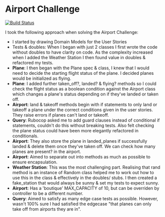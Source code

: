 # Airport Challenge

[![Build Status](https://travis-ci.org/charlottebrf/airport_challenge.svg?branch=master)](https://travis-ci.org/charlottebrf/airport_challenge)

I took the following approach when solving the Airport Challenge:

- I started by drawing Domain Models for the User Stories
- Tests & doubles: When I began with just 2 classes I first wrote the code without doubles to have clarity on code. As the complexity increased when I added the Weather Station I then found value in doubles & refactored my tests.
- **Plane**: I then began with the Plane spec & class, I knew that I would need to decide the starting flight status of the plane. I decided planes would be initialized as flying.
- **Plane**: I added further taken_off?, landed? & flying? methods so I could check the flight status as a boolean condition against the Airport class which changes a plane's status depending on if they've landed or taken off.
- **Airport**: land & takeoff methods begin with if statements to only land or takeoff a plane under the correct conditions given in the user stories. They raise errors if planes can't land or takeoff.
- **Query**: Rubocop asked me to add guard clauses instead of conditional if statements, couldn't do this without breaking tests. Also felt checking the plane status could have been more elegantly refactored in conditionals.
- **Airport**: They also store the plane in landed_planes if successfully landed & delete them once they've taken off. We can check how many planes are present? in the airport.
- **Airport**: Aimed to separate out into methods as much as possible to ensure encapsulation.
- **Weather Station**: This was the most challenging part. Realising that rand method is an instance of Random class helped me to work out how to use this in the class & effectively in the doubles/ stubs. I then created a fake_station that would always be sunny & set my tests to expect sunny. 
- **Airport**: Has a 'boutique' MAX_CAPACITY of 10, but can be overriden by controller to be a different number.
- **Query**: Aimed to satisfy as many edge case tests as possible. However, wasn't 100% sure I had satisfied the edgecase "that planes can only take off from airports they are in".
